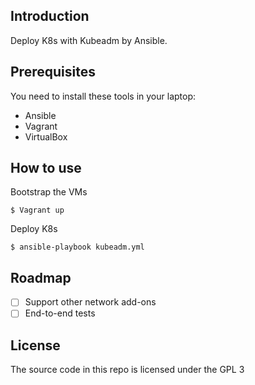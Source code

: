 ## Introduction

Deploy K8s with Kubeadm by Ansible.

## Prerequisites
You need to install these tools in your laptop:
* Ansible
* Vagrant
* VirtualBox

## How to use
Bootstrap the VMs

```
$ Vagrant up
```
 Deploy K8s
 ```
 $ ansible-playbook kubeadm.yml
 ```

 ## Roadmap
- [ ] Support other network add-ons
- [ ] End-to-end tests

## License
The source code in this repo is licensed under the GPL 3
